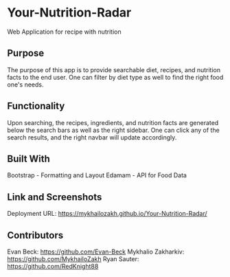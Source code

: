 # Your-Nutrition-Radar
Web Application for recipe with nutrition

## Purpose

The purpose of this app is to provide searchable diet, recipes, and nutrition facts to the end user. One can filter by diet type as well to find the right food one's needs.

## Functionality

Upon searching, the recipes, ingredients, and nutrition facts are generated below the search bars as well as the right sidebar. One can click any of the search results, and the right navbar will update accordingly.

## Built With
Bootstrap - Formatting and Layout
Edamam - API for Food Data


## Link and Screenshots
Deployment URL: https://mykhailozakh.github.io/Your-Nutrition-Radar/

## Contributors
Evan Beck: https://github.com/Evan-Beck
Mykhalio Zakharkiv: https://github.com/MykhailoZakh
Ryan Sauter: https://github.com/RedKnight88